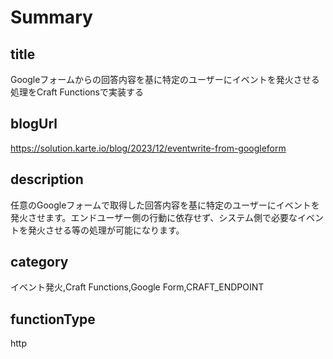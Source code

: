 # Summary

## title

Googleフォームからの回答内容を基に特定のユーザーにイベントを発火させる処理をCraft Functionsで実装する

## blogUrl
https://solution.karte.io/blog/2023/12/eventwrite-from-googleform

## description

任意のGoogleフォームで取得した回答内容を基に特定のユーザーにイベントを発火させます。エンドユーザー側の行動に依存せず、システム側で必要なイベントを発火させる等の処理が可能になります。

## category

イベント発火,Craft Functions,Google Form,CRAFT_ENDPOINT

## functionType

http